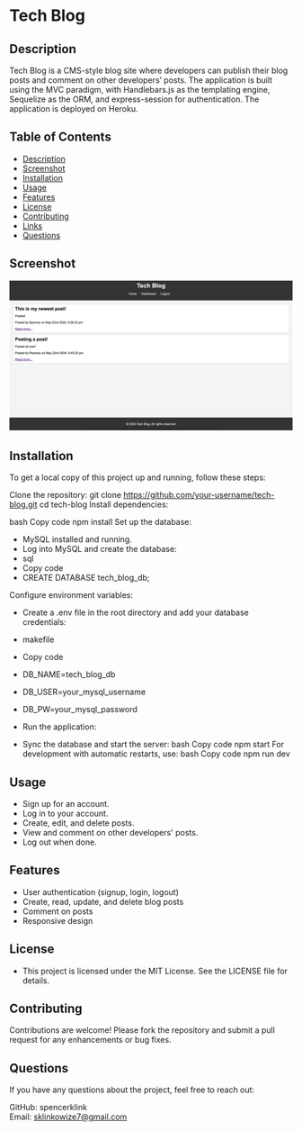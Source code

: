 # Tech Blog

## Description

Tech Blog is a CMS-style blog site where developers can publish their blog posts and comment on other developers’ posts. The application is built using the MVC paradigm, with Handlebars.js as the templating engine, Sequelize as the ORM, and express-session for authentication. The application is deployed on Heroku.

## Table of Contents

- [Description](#description)
- [Screenshot](#screenshot)
- [Installation](#installation)
- [Usage](#usage)
- [Features](#features)
- [License](#license)
- [Contributing](#contributing)
- [Links](#links)
- [Questions](#questions)

## Screenshot

![Tech Blog Screenshot](public/images/tech-blog.jpg)

## Installation

To get a local copy of this project up and running, follow these steps:

   Clone the repository:
   git clone https://github.com/your-username/tech-blog.git
   cd tech-blog
Install dependencies:

bash
Copy code
npm install
Set up the database:

- MySQL installed and running.
- Log into MySQL and create the database:
- sql
- Copy code
- CREATE DATABASE tech_blog_db;

Configure environment variables:

- Create a .env file in the root directory and add your database credentials:
- makefile
- Copy code
- DB_NAME=tech_blog_db
- DB_USER=your_mysql_username
- DB_PW=your_mysql_password
- Run the application:

- Sync the database and start the server:
bash
Copy code
npm start
For development with automatic restarts, use:
bash
Copy code
npm run dev

## Usage
- Sign up for an account.
- Log in to your account.
- Create, edit, and delete posts.
- View and comment on other developers' posts.
- Log out when done.

## Features
- User authentication (signup, login, logout)
- Create, read, update, and delete blog posts
- Comment on posts
- Responsive design

## License
- This project is licensed under the MIT License. See the LICENSE file for details.

## Contributing
Contributions are welcome! Please fork the repository and submit a pull request for any enhancements or bug fixes.

## Questions
If you have any questions about the project, feel free to reach out:

GitHub: spencerklink    
Email: sklinkowize7@gmail.com